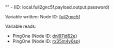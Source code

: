 "" - (ID: local.fuil2gnc5f.payload.output.password)

Variable written:
Node ID: [fuil2gnc5f](../nodes/fuil2gnc5f.md)

Variable reads:
* PingOne (Node ID: [dnl97jd62e](../nodes/dnl97jd62e.md))
* PingOne (Node ID: [rx35m4y6sp](../nodes/rx35m4y6sp.md))

